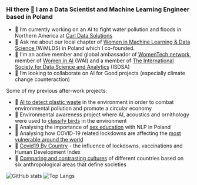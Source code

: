 ### Hi there 👋 I am a Data Scientist and Machine Learning Engineer based in Poland

- 🔭 I’m currently working on an AI to fight water pollution and floods in Northern America at [Carl Data Solutions](https://www.carlsolutions.com/) 
- 💬 Ask me about our local chapter of [Women in Machine Learning & Data Science ](https://www.linkedin.com/company/women-in-machine-learning-data-science-poland/)
 (WiMLDS) in Poland which I co-founded.
- 👯 I'm an active member and global ambassador of [WomenTech network](https://www.womentech.net/), member of [Women in AI](https://www.womeninai.co/) (WAI) and a member of [The International Society for Data Science and Analytics](https://isdsa.org/) (ISDSA)
- 👯 I’m looking to collaborate on AI for Good projects (especially climate change counteraction)

Some of my previous after-work projects:
- 🔭 [AI to detect plastic waste](https://towardsdatascience.com/ai-to-combat-environmental-pollution-6d58b0bf6a1) in the environment in order to combat environmental pollution and promote a circular economy 
- 🔭 Environmental awareness project where AI, acoustics and ornithology were used to [classify birds](https://towardsdatascience.com/sound-based-bird-classification-965d0ecacb2b) in the environment
- 🔭 Analysing the importance of [sex education](https://medium.com/omdena/improving-sex-education-by-exploring-sexually-related-discussions-using-nlp-780a8e09d338) with NLP in Poland
- 🔭 Analysing how COVID-19 related lockdowns are affecting the [most vulnerable around the world](https://omdena.com/blog/artificial-intelligence-covid19/)
- 🔭 [Covid19 By Country](https://github.com/m-kortas/AI-playground/blob/main/machine%20learning/CovidImpactByCountry.ipynb) - the influence of lockdowns, vaccinations and Human Development Index
- 🔭 [Comparing and contrasting cultures](https://github.com/m-kortas/AI-playground/blob/main/machine%20learning/Hofstede_dim_clustering.ipynb) of different countries based on six anthropological areas that define societies

![GitHub stats](https://github-readme-stats.vercel.app/api?username=m-kortas&hide=contribs,prs,issues&count_private=true&theme=vue-dark)        ![Top Langs](https://github-readme-stats.vercel.app/api/top-langs/?username=m-kortas&layout=compact&theme=vue-dark)


